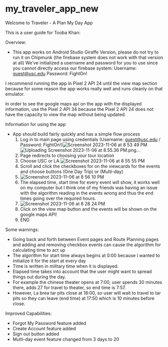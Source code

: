 # my_traveler_app_new


Welcome to Traveler - A Plan My Day App 

This is a user guide for Tooba Khan:


Overview:
- This app works on Android Studio Giraffe Version, please do not try to run it on Chipmunk (the firebase system does not work with that version at all)
We've initialized a username and password for you to use since you cannot directly access our firebase system: Username: guest@usc.edu Password: FightOn!

I recommend running the app in Pixel 2 API 24 until the view map section because for some reason the app works really well and runs cleanly on that emulator.

In order to see the google maps api on the app with the displayed information, use the Pixel 2 API 34 because the Pixel 2 API 24 does not have the capacity to 
view the map without being updated. 

Information for using the app
- App should build fairly quickly and has a simple flow process
  1) Log in to main page using credentials (Username: guest@usc.edu / Password: FightOn!)![Screenshot 2023-11-06 at 8 53 49 PM](https://github.com/nemzek/my_traveler_app_new/assets/70115915/1449f418-ff4b-4c78-8eb8-371e5e4f4b38)![Uploading Screenshot 2023-11-06 at 8.55.36 PM.png…]()
  2) Page redirects to choosing your tour location
  3) Choose USC or LA ![Screenshot 2023-11-06 at 8 55 55 PM](https://github.com/nemzek/my_traveler_app_new/assets/70115915/35db0915-2b97-44a9-9cde-b6635e208ce4)
  4) Scroll and click the checkboxes for on the viewcards for the events and choose buttons (One Day Trip) or (Multi-day)
  5) ![Screenshot 2023-11-06 at 8 56 10 PM](https://github.com/nemzek/my_traveler_app_new/assets/70115915/5f01a013-2dba-4102-b931-4163cd6a0c5d)
  6) The elapsed time, start time for every event will show, it works well on my computer but I think one of my friends was having an issue with the algorithm reading in the events
  wrong and thus the end times going over the required hours. 
  7) ![Screenshot 2023-11-06 at 8 28 24 PM](https://github.com/nemzek/my_traveler_app_new/assets/70115915/bd4a10bf-ca39-4c86-8eea-f74aa62770fb)
  8) Click on the view map button and the events will be shown on the google maps API!
  9) END
 
Some warnings: 
- Going back and forth between Event pages and Route Planning pages and adding and removing checkbox events can cause the algorithm for calculating time to act up
- The algorithm for start time always begins at 0:00 because I wanted to initialize it for the start at every day
- Time is written in military time when it is displayed. 
- Elapsed time takes into account that the user might want to spread things out during the day.
- For example the chinese theater opens at 7:00, user spends 30 minutes there, adds 27 for travel to theater, so end time is 7:57. 
- However, La brea tar pits close at 18:00, so user will wait to travel to tar pits so they can leave (end time) at 17:50 which is 10 minutes before close.

Improved Capabilities: 
- Forgot My Password feature added
- Create Account feature added
- Sign out button added
- Multi-day event feature changed from 3 days to 20

